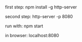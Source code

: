 first step:
    npm install -g http-server

second step:
    http-server -p 8080


run with:
    npm start

in browser:
    localhost:8080